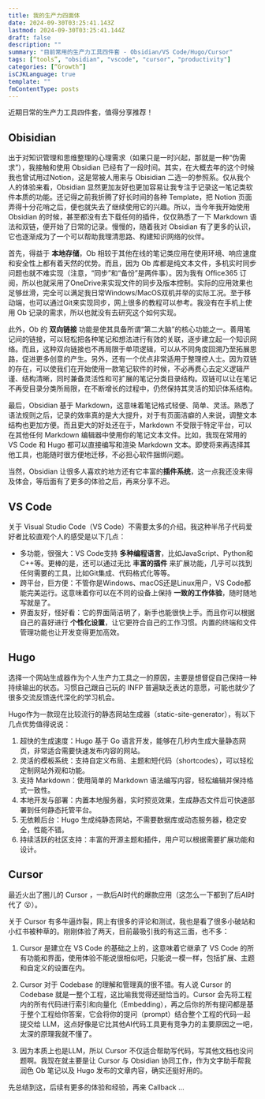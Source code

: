 ```yaml
---
title: 我的生产力四面体
date: 2024-09-30T03:25:41.143Z
lastmod: 2024-09-30T03:25:41.144Z
draft: false
description: ""
summary: "目前常用的生产力工具四件套 - Obsidian/VS Code/Hugo/Cursor"
tags: [“tools”, "obsidian", "vscode", "cursor", "productivity"]
categories: [“Growth”]
isCJKLanguage: true
template: ""
fmContentType: posts
---
```


近期日常的生产力工具四件套，值得分享推荐！

## **Obisidian**

出于对知识管理和思维整理的心理需求（如果只是一时兴起，那就是一种“伪需求”），我接触和使用 Obsidian 已经有了一段时间。其实，在大概去年的这个时候我也曾试用过Notion，这是常被人用来与 Obisidian 二选一的参照系。仅从我个人的体验来看，Obsidian 显然更加友好也更加容易让我专注于记录这一笔记类软件本质的功能。还记得之前我折腾了好长时间的各种 Template，把 Notion 页面弄得十分花哨之后，便也就失去了继续使用它的兴趣。所以，当今年我开始使用 Obsidian 的时候，甚至都没有去下载任何的插件，仅仅熟悉了一下 Markdown 语法和双链，便开始了日常的记录。慢慢的，随着我对 Obsidian 有了更多的认识，它也逐渐成为了一个可以帮助我理清思路、构建知识网络的伙伴。

首先，得益于 **本地存储**，Ob 相较于其他在线的笔记类应用在使用环境、响应速度和安全性上都有着天然的优势。而且，因为 Ob 库都是纯文本文件，多机实时同步问题也就不难实现（注意，“同步”和“备份”是两件事）。因为我有 Office365 订阅，所以也就采用了OneDrive来实现文件的同步及版本控制。实际的应用效果也足够丝滑，完全可以满足我日常Windows/MacOS双机并举的实际工况。至于移动端，也可以通过Git来实现同步，网上很多的教程可以参考。我没有在手机上使用 Ob 记录的需求，所以也就没有去研究这个如何实现。

此外，Ob 的 **双向链接** 功能是使其具备所谓“第二大脑”的核心功能之一。善用笔记间的链接，可以轻松把各种笔记和想法进行有效的关联，逐步建立起一个知识网络。而且，这种双向链接也不再局限于单项逻辑，可以从不同角度回溯乃至拓展思路，促进更多创意的产生。另外，还有一个优点非常适用于整理控人士。因为双链的存在，可以使我们在开始使用一款笔记软件的时候，不必再费心去定义逻辑严谨、结构清晰，同时兼备灵活性和可扩展的笔记分类目录结构。双链可以让在笔记不再受目录分类所局限，在不断增长的过程中，仍然保持其灵活的知识体系结构。

最后，Obsidian 基于 Markdown，这意味着笔记格式轻便、简单、灵活。熟悉了语法规则之后，记录的效率真的是大大提升，对于有页面洁癖的人来说，调整文本结构也更加方便。而且更大的好处还在于，Markdown 不受限于特定平台，可以在其他任何 Markdown 编辑器中使用你的笔记文本文件。比如，我现在常用的 VS Code 和 Hugo 都可以直接编写和渲染 Markdown 文本。即使将来再选择其他工具，也能随时很方便地迁移，不必担心软件捆绑问题。

当然，Obsidian 让很多人喜欢的地方还有它丰富的**插件系统**，这一点我还没来得及体会，等后面有了更多的体验之后，再来分享不迟。

## **VS Code**

关于 Visual Studio Code（VS Code）不需要太多的介绍。我这种半吊子代码爱好者比较直观个人的感受是以下几点：

- 多功能，很强大：VS Code支持 **多种编程语言**，比如JavaScript、Python和C++等。更棒的是，还可以通过无比 **丰富的插件** 来扩展功能，几乎可以找到任何需要的工具，比如Git集成、代码格式化等等。
- 跨平台，巨方便：不管你是Windows、macOS还是Linux用户，VS Code都能完美运行。这意味着你可以在不同的设备上保持 **一致的工作体验**，随时随地写就是了。
- 界面友好，怪好看：它的界面简洁明了，新手也能很快上手。而且你可以根据自己的喜好进行 **个性化设置**，让它更符合自己的工作习惯。内置的终端和文件管理功能也让开发变得更加高效。

## **Hugo**

选择一个网站生成器作为个人生产力工具之一的原因，主要是想督促自己保持一种持续输出的状态。习惯自己跟自己玩的 INFP 普遍缺乏表达的意愿，可能也就少了很多交流反馈迭代深化的学习机会。

Hugo作为一款现在比较流行的静态网站生成器（static-site-generator），有以下几点优势值得说说：

1. 超快的生成速度：Hugo 基于 Go 语言开发，能够在几秒内生成大量静态网页，非常适合需要快速发布内容的网站。
2. 灵活的模板系统：支持自定义布局、主题和短代码（shortcodes），可以轻松定制网站外观和功能。
3. 支持 Markdown：使用简单的 Markdown 语法编写内容，轻松编辑并保持格式一致性。
4. 本地开发与部署：内置本地服务器，实时预览效果，生成静态文件后可快速部署到任何静态托管平台。
5. 无依赖后台：Hugo 生成纯静态网站，不需要数据库或动态服务器，稳定安全，性能不错。
6. 持续活跃的社区支持：丰富的开源主题和插件，用户可以根据需要扩展功能和设计。

## **Cursor**

最近火出了圈儿的 Cursor ，一款后AI时代的爆款应用（这怎么一下都到了后AI时代了 :open_mouth:）。

关于 Cursor 有多牛逼炸裂，网上有很多的评论和测试，我也是看了很多小破站和小红书被种草的。刚刚体验了两天，目前最吸引我的有这三面，也不多：

1. Cursor 是建立在 VS Code 的基础之上的，这意味着它继承了 VS Code 的所有功能和界面，使用体验不能说很相似吧，只能说一模一样，包括扩展、主题和自定义的设置在内。
2. Cursor 对于 Codebase 的理解和管理真的很不错。有人说 Cursor 的 Codebase 就是一整个工程，这比喻我觉得还挺恰当的。Cursor 会先将工程内的所有代码进行索引和向量化（Embedding），再之后你的所有提问都是基于整个工程给你答案，它会将你的提问（prompt）结合整个工程的代码一起提交给 LLM，这点好像是它比其他AI代码工具更有竞争力的主要原因之一吧，太深的原理我就不懂了。

3. 因为本质上也是LLM，所以 Cursor 不仅适合帮助写代码，写其他文档也没问题啊。我现在就主要是让 Cursor 与 Obsidian 协同工作，作为文字助手帮我润色 Ob 笔记以及 Hugo 发布的文章内容，确实还挺好用的。

先总结到这，后续有更多的体验和经验，再来 Callback ...
